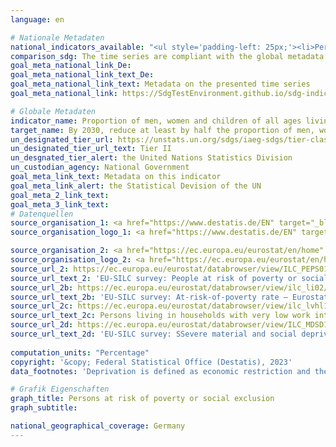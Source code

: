 ```yaml
---
language: en    

# Nationale Metadaten    
national_indicators_available: "<ul style='padding-left: 25px;'><li>Persons at risk of poverty or social exclusion</li> <li> At-risk-of-poverty rate</li> <li> Persons living in households with very low work intensity</li> <li> Severely materially and socially deprived persons</li></ul>"    
comparison_sdg: The time series are compliant with the global metadata.    
goal_meta_national_link_De: 
goal_meta_national_link_text_De: 
goal_meta_national_link_text: Metadata on the presented time series
goal_meta_national_link: https://SdgTestEnvironment.github.io/sdg-indicators/public/Meta/1.2.2.pdf    

# Globale Metadaten    
indicator_name: Proportion of men, women and children of all ages living in poverty in all its dimensions according to national definitions    
target_name: By 2030, reduce at least by half the proportion of men, women and children of all ages living in poverty in all its dimensions according to national definitions    
un_designated_tier_url: https://unstats.un.org/sdgs/iaeg-sdgs/tier-classification/    
un_designated_tier_url_text: Tier II    
un_desgnated_tier_alert: the United Nations Statistics Division    
un_custodian_agency: National Government    
goal_meta_link_text: Metadata on this indicator    
goal_meta_link_alert: the Statistical Devision of the UN    
goal_meta_2_link_text:     
goal_meta_3_link_text:         
# Datenquellen
source_organisation_1: <a href="https://www.destatis.de/EN" target="_blank"> Federal Statistical Office (Destatis) </a>
source_organisation_logo_1: <a href="https://www.destatis.de/EN" target="_blank"><img src="https://sdg-indikatoren.de/public/OrgImgEn/destatis.png" alt="Logo destatis" style="height:60px; width:148px"/></a>

source_organisation_2: <a href="https://ec.europa.eu/eurostat/en/home" target="_blank"> Statistical office of the European Union (Eurostat) </a>
source_organisation_logo_2: <a href="https://ec.europa.eu/eurostat/en/home" target="_blank"><img src="https://sdg-indikatoren.de/public/OrgImgEn/eurostat.png" alt="Logo eurostat" style="height:60px; width:148px"/></a>
source_url_2: https://ec.europa.eu/eurostat/databrowser/view/ILC_PEPS01N/default/table?lang=en
source_url_text_2: 'EU-SILC survey: People at risk of poverty or social exclusion – Eurostat table [ilc_peps01n]'
source_url_2b: https://ec.europa.eu/eurostat/databrowser/view/ilc_li02/default/table?lang=en
source_url_text_2b: 'EU-SILC survey: At-risk-of-poverty rate – Eurostat table [ilc_li02]'
source_url_2c: https://ec.europa.eu/eurostat/databrowser/view/ilc_lvhl11n/default/table?lang=en
source_url_text_2c: Persons living in households with very low work intensity – Eurostat table [ilc_lvhl11n]
source_url_2d: https://ec.europa.eu/eurostat/databrowser/view/ILC_MDSD11__custom_4946119/default/table?lang=en
source_url_text_2d: 'EU-SILC survey: SSevere material and social deprivation rate – Eurostat table [ilc_mdsd11]'
    
computation_units: "Percentage"    
copyright: '&copy; Federal Statistical Office (Destatis), 2023'    
data_footnotes: 'Deprivation is defined as economic restriction and the lack of durable consumer goods for financial reasons.<br>• As of reference year 2020 there have been two types of results: first and final results. The results currently shown for 2020 to 2021 are final results, for 2022 first results. The "Leben in Europa" survey (German name of the European Union Statistics on Income and Living Conditions - EU-SILC), which was conducted separately in the past, was integrated as a subsample into the microcensus in 2020. Comparing the data of reference year 2020 with those of previous years is not possible (break in the time series) as the voluntary survey was changed over to a partly compulsory survey and the composition of the sample was changed.<br>• Data is partially only available from 2015.'    

# Grafik Eigenschaften    
graph_title: Persons at risk of poverty or social exclusion
graph_subtitle:     

national_geographical_coverage: Germany    
---
```


<span></span>